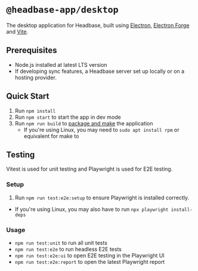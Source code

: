 # `@headbase-app/desktop`

The desktop application for Headbase, built using [Electron](https://www.electronjs.org), [Electron Forge](https://www.electronforge.io) and [Vite](https://www.electronforge.io/config/plugins/vite).

## Prerequisites
- Node.js installed at latest LTS version
- If developing sync features, a Headbase server set up locally or on a hosting provider.

## Quick Start
1. Run `npm install`
2. Run `npm start` to start the app in dev mode
3. Run `npm run build` to [package and make]((https://www.electronforge.io/core-concepts/build-lifecycle)) the application
   - If you're using Linux, you may need to `sudo apt install rpm` or equivalent for make to

## Testing
Vitest is used for unit testing and Playwright is used for E2E testing.

### Setup
1. Run `npm run test:e2e:setup` to ensure Playwright is installed correctly.
  - If you're using Linux, you may also have to run `npx playwright install-deps`

### Usage
- `npm run test:unit` to run all unit tests
- `npm run test:e2e` to run headless E2E tests
- `npm run test:e2e:ui` to open E2E testing in the Playwright UI
- `npm run test:e2e:report` to open the latest Playwright report

